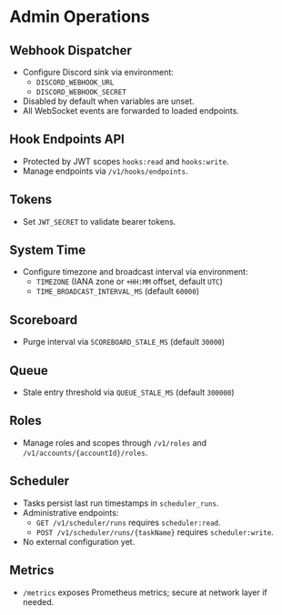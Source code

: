 # Admin Operations

## Webhook Dispatcher
- Configure Discord sink via environment:
  - `DISCORD_WEBHOOK_URL`
  - `DISCORD_WEBHOOK_SECRET`
- Disabled by default when variables are unset.
- All WebSocket events are forwarded to loaded endpoints.

## Hook Endpoints API
- Protected by JWT scopes `hooks:read` and `hooks:write`.
- Manage endpoints via `/v1/hooks/endpoints`.

## Tokens
- Set `JWT_SECRET` to validate bearer tokens.

## System Time
- Configure timezone and broadcast interval via environment:
  - `TIMEZONE` (IANA zone or `+HH:MM` offset, default `UTC`)
  - `TIME_BROADCAST_INTERVAL_MS` (default `60000`)

## Scoreboard
- Purge interval via `SCOREBOARD_STALE_MS` (default `30000`)

## Queue
- Stale entry threshold via `QUEUE_STALE_MS` (default `300000`)

## Roles
- Manage roles and scopes through `/v1/roles` and `/v1/accounts/{accountId}/roles`.

## Scheduler
- Tasks persist last run timestamps in `scheduler_runs`.
- Administrative endpoints:
  - `GET /v1/scheduler/runs` requires `scheduler:read`.
  - `POST /v1/scheduler/runs/{taskName}` requires `scheduler:write`.
- No external configuration yet.

## Metrics
- `/metrics` exposes Prometheus metrics; secure at network layer if needed.
